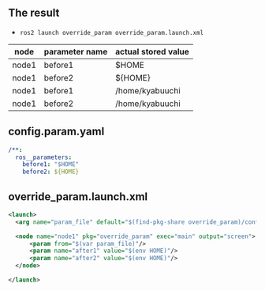## The result

* `ros2 launch override_param override_param.launch.xml`

| node  | parameter name | actual stored value |
|-------|----------------|---------------------|
| node1 | before1        | $HOME               |
| node1 | before2        | ${HOME}             |
| node1 | before1        | /home/kyabuuchi     |
| node1 | before2        | /home/kyabuuchi     |

## config.param.yaml

```yaml
/**:
  ros__parameters:
    before1: "$HOME"
    before2: ${HOME}
```

## override_param.launch.xml

```xml
<launch>
  <arg name="param_file" default="$(find-pkg-share override_param)/config/config.param.yaml"/>

  <node name="node1" pkg="override_param" exec="main" output="screen">
      <param from="$(var param_file)"/>
      <param name="after1" value="$(env HOME)"/>
      <param name="after2" value="$(env HOME)"/>
  </node>

</launch>
```
